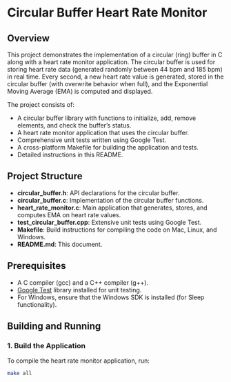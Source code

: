 # Circular Buffer Heart Rate Monitor

## Overview
This project demonstrates the implementation of a circular (ring) buffer in C along with a heart rate monitor application. The circular buffer is used for storing heart rate data (generated randomly between 44 bpm and 185 bpm) in real time. Every second, a new heart rate value is generated, stored in the circular buffer (with overwrite behavior when full), and the Exponential Moving Average (EMA) is computed and displayed.

The project consists of:
- A circular buffer library with functions to initialize, add, remove elements, and check the buffer’s status.
- A heart rate monitor application that uses the circular buffer.
- Comprehensive unit tests written using Google Test.
- A cross-platform Makefile for building the application and tests.
- Detailed instructions in this README.

## Project Structure
- **circular_buffer.h**: API declarations for the circular buffer.
- **circular_buffer.c**: Implementation of the circular buffer functions.
- **heart_rate_monitor.c**: Main application that generates, stores, and computes EMA on heart rate values.
- **test_circular_buffer.cpp**: Extensive unit tests using Google Test.
- **Makefile**: Build instructions for compiling the code on Mac, Linux, and Windows.
- **README.md**: This document.

## Prerequisites
- A C compiler (gcc) and a C++ compiler (g++).
- [Google Test](https://github.com/google/googletest) library installed for unit testing.
- For Windows, ensure that the Windows SDK is installed (for Sleep functionality).

## Building and Running

### 1. Build the Application
To compile the heart rate monitor application, run:
```bash
make all
